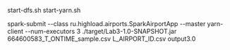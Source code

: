 start-dfs.sh
start-yarn.sh




spark-submit --class ru.highload.airports.SparkAirportApp --master yarn-client --num-executors 3 ./target/Lab3-1.0-SNAPSHOT.jar 664600583_T_ONTIME_sample.csv L_AIRPORT_ID.csv output3.0 
